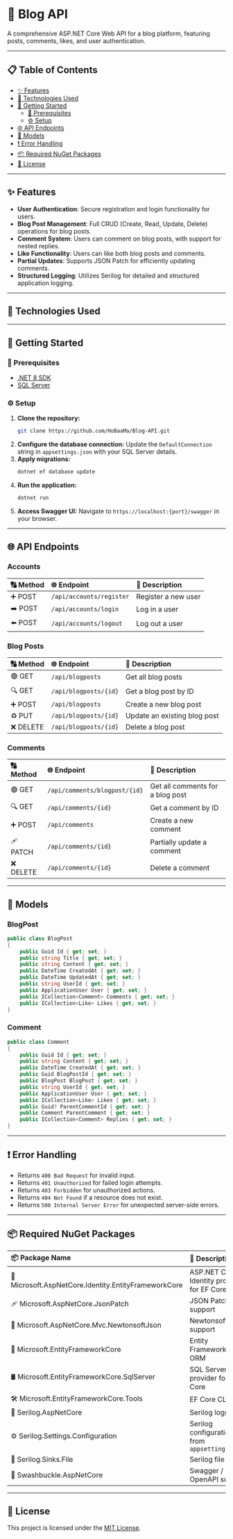 ﻿# 📝 Blog API

A comprehensive ASP.NET Core Web API for a blog platform, featuring posts, comments, likes, and user authentication.

-----

## 📋 Table of Contents

  - [✨ Features](https://www.google.com/search?q=%23-features)
  - [🧰 Technologies Used](https://www.google.com/search?q=%23-technologies-used)
  - [🚀 Getting Started](https://www.google.com/search?q=%23-getting-started)
      - [🔧 Prerequisites](https://www.google.com/search?q=%23-prerequisites)
      - [⚙️ Setup](https://www.google.com/search?q=%23setup)
  - [🌐 API Endpoints](https://www.google.com/search?q=%23-api-endpoints)
  - [🧱 Models](https://www.google.com/search?q=%23-models)
  - [❗ Error Handling](https://www.google.com/search?q=%23-error-handling)
  - [📦 Required NuGet Packages](https://www.google.com/search?q=%23-required-nuget-packages)
  - [🪪 License](https://www.google.com/search?q=%23-license)

-----

## ✨ Features

  - **User Authentication**: Secure registration and login functionality for users.
  - **Blog Post Management**: Full CRUD (Create, Read, Update, Delete) operations for blog posts.
  - **Comment System**: Users can comment on blog posts, with support for nested replies.
  - **Like Functionality**: Users can like both blog posts and comments.
  - **Partial Updates**: Supports JSON Patch for efficiently updating comments.
  - **Structured Logging**: Utilizes Serilog for detailed and structured application logging.

-----

## 🧰 Technologies Used

-----

## 🚀 Getting Started

### 🔧 Prerequisites

  - [.NET 8 SDK](https://dotnet.microsoft.com/download)
  - [SQL Server](https://www.microsoft.com/en-us/sql-server/sql-server-downloads)

### ⚙️ Setup

1.  **Clone the repository:**
    ```bash
    git clone https://github.com/HoBaaMa/Blog-API.git
    ```
2.  **Configure the database connection:**
    Update the `DefaultConnection` string in `appsettings.json` with your SQL Server details.
3.  **Apply migrations:**
    ```bash
    dotnet ef database update
    ```
4.  **Run the application:**
    ```bash
    dotnet run
    ```
5.  **Access Swagger UI:**
    Navigate to `https://localhost:{port}/swagger` in your browser.

-----

## 🌐 API Endpoints

### Accounts

| 🔠 Method | 🌐 Endpoint          | 📝 Description         |
| :--- | :--- | :--- |
| ➕ POST  | `/api/accounts/register` | Register a new user    |
| ➡️ POST  | `/api/accounts/login`    | Log in a user          |
| ⬅️ POST  | `/api/accounts/logout`   | Log out a user         |

### Blog Posts

| 🔠 Method | 🌐 Endpoint            | 📝 Description               |
| :--- | :--- | :--- |
| 🟢 GET   | `/api/blogposts`       | Get all blog posts         |
| 🔍 GET   | `/api/blogposts/{id}`  | Get a blog post by ID      |
| ➕ POST  | `/api/blogposts`       | Create a new blog post     |
| ♻️ PUT   | `/api/blogposts/{id}`  | Update an existing blog post |
| ❌ DELETE| `/api/blogposts/{id}`  | Delete a blog post         |

### Comments

| 🔠 Method | 🌐 Endpoint                  | 📝 Description                        |
| :--- | :--- | :--- |
| 🟢 GET   | `/api/comments/blogpost/{id}`| Get all comments for a blog post    |
| 🔍 GET   | `/api/comments/{id}`         | Get a comment by ID                 |
| ➕ POST  | `/api/comments`              | Create a new comment                |
| 🩹 PATCH | `/api/comments/{id}`         | Partially update a comment          |
| ❌ DELETE| `/api/comments/{id}`         | Delete a comment                    |

-----

## 🧱 Models

### BlogPost

```csharp
public class BlogPost
{
    public Guid Id { get; set; }
    public string Title { get; set; }
    public string Content { get; set; }
    public DateTime CreatedAt { get; set; }
    public DateTime UpdatedAt { get; set; }
    public string UserId { get; set; }
    public ApplicationUser User { get; set; }
    public ICollection<Comment> Comments { get; set; }
    public ICollection<Like> Likes { get; set; }
}
```

### Comment

```csharp
public class Comment
{
    public Guid Id { get; set; }
    public string Content { get; set; }
    public DateTime CreatedAt { get; set; }
    public Guid BlogPostId { get; set; }
    public BlogPost BlogPost { get; set; }
    public string UserId { get; set; }
    public ApplicationUser User { get; set; }
    public ICollection<Like> Likes { get; set; }
    public Guid? ParentCommentId { get; set; }
    public Comment ParentComment { get; set; }
    public ICollection<Comment> Replies { get; set; }
}
```

-----

## ❗ Error Handling

  - Returns `400 Bad Request` for invalid input.
  - Returns `401 Unauthorized` for failed login attempts.
  - Returns `403 Forbidden` for unauthorized actions.
  - Returns `404 Not Found` if a resource does not exist.
  - Returns `500 Internal Server Error` for unexpected server-side errors.

-----

## 📦 Required NuGet Packages

| 📦 Package Name                                  | 📝 Description                                |
| :--- | :--- |
| 📂 Microsoft.AspNetCore.Identity.EntityFrameworkCore | ASP.NET Core Identity provider for EF Core      |
| 🩹 Microsoft.AspNetCore.JsonPatch                | JSON Patch support                            |
| 🧩 Microsoft.AspNetCore.Mvc.NewtonsoftJson       | Newtonsoft.Json support                       |
| 📂 Microsoft.EntityFrameworkCore                 | Entity Framework Core ORM                     |
| 🛢️ Microsoft.EntityFrameworkCore.SqlServer       | SQL Server provider for EF Core               |
| 🛠️ Microsoft.EntityFrameworkCore.Tools           | EF Core CLI tools                             |
| 🧾 Serilog.AspNetCore                            | Serilog logging                               |
| ⚙️ Serilog.Settings.Configuration                | Serilog configuration from `appsettings.json` |
| 📁 Serilog.Sinks.File                            | Serilog file sink                             |
| 📖 Swashbuckle.AspNetCore                        | Swagger / OpenAPI support                     |

-----

## 🪪 License

This project is licensed under the [MIT License](https://www.google.com/search?q=LICENSE.txt).